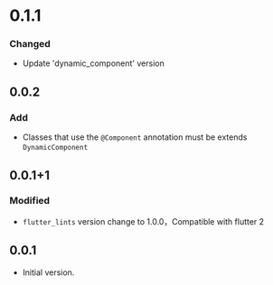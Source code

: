 # 0.1.1
### Changed
- Update 'dynamic_component' version

## 0.0.2
### Add
- Classes that use the `@Component` annotation must be extends `DynamicComponent`

## 0.0.1+1

### Modified
- `flutter_lints` version change to 1.0.0，Compatible with flutter 2

## 0.0.1

- Initial version.
